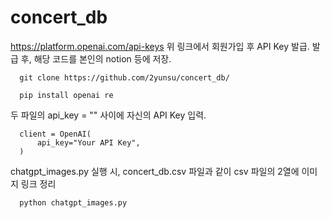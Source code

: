 # concert_db

https://platform.openai.com/api-keys
위 링크에서 회원가입 후 API Key 발급.
발급 후, 해당 코드를 본인의 notion 등에 저장.

```
  git clone https://github.com/2yunsu/concert_db/
```
```
  pip install openai re
```
두 파일의 api_key = "" 사이에 자신의 API Key 입력.
```
  client = OpenAI(
      api_key="Your API Key",
  )
```
chatgpt_images.py 실행 시,
concert_db.csv 파일과 같이 csv 파일의 2열에 이미지 링크 정리
```
  python chatgpt_images.py
```
